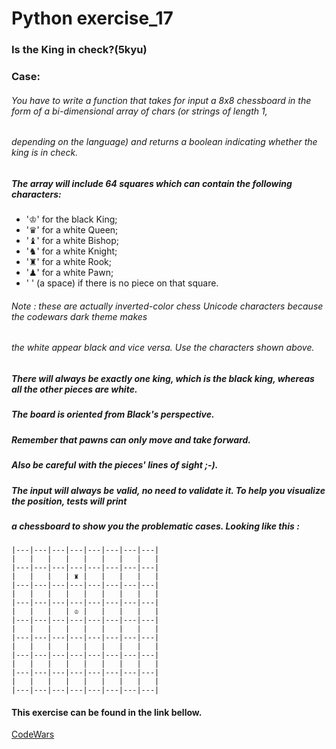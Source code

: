 # Python exercise_17
### Is the King in check?(5kyu)



### Case:
###### You have to write a function that takes for input a 8x8 chessboard in the form of a bi-dimensional array of chars (or strings of length 1,
###### depending on the language) and returns a boolean indicating whether the king is in check.
##### The array will include 64 squares which can contain the following characters:  
* '♔' for the black King;  
* '♛' for a white Queen;  
* '♝' for a white Bishop;  
* '♞' for a white Knight;  
* '♜' for a white Rook;  
* '♟' for a white Pawn;  
* ' ' (a space) if there is no piece on that square.  

###### Note : these are actually inverted-color chess Unicode characters because the codewars dark theme makes 
###### the white appear black and vice versa. Use the characters shown above.

##### There will always be exactly one king, which is the black king, whereas all the other pieces are white.
##### The board is oriented from Black's perspective.
##### Remember that pawns can only move and take forward.
##### Also be careful with the pieces' lines of sight ;-).

##### The input will always be valid, no need to validate it. To help you visualize the position, tests will print
##### a chessboard to show you the problematic cases. Looking like this :

```
|---|---|---|---|---|---|---|---|
|   |   |   |   |   |   |   |   |
|---|---|---|---|---|---|---|---|
|   |   |   | ♜ |   |   |   |   |
|---|---|---|---|---|---|---|---|
|   |   |   |   |   |   |   |   |
|---|---|---|---|---|---|---|---|
|   |   |   | ♔ |   |   |   |   |
|---|---|---|---|---|---|---|---|
|   |   |   |   |   |   |   |   |
|---|---|---|---|---|---|---|---|
|   |   |   |   |   |   |   |   |
|---|---|---|---|---|---|---|---|
|   |   |   |   |   |   |   |   |
|---|---|---|---|---|---|---|---|
|   |   |   |   |   |   |   |   |
|---|---|---|---|---|---|---|---|
```

#### This exercise can be found in the link bellow.
[CodeWars](https://www.codewars.com/kata/5e28ae347036fa001a504bbe/python)
